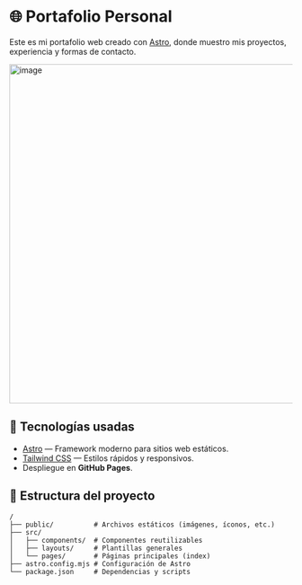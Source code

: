 # 🌐 Portafolio Personal

Este es mi portafolio web creado con [Astro](https://astro.build), donde muestro mis proyectos, experiencia y formas de contacto.  

<img width="1365" height="604" alt="image" src="https://github.com/user-attachments/assets/1cc68797-fdda-4093-b5be-8e9b74b444c2" />


## 🚀 Tecnologías usadas
- [Astro](https://astro.build) — Framework moderno para sitios web estáticos.  
- [Tailwind CSS](https://tailwindcss.com) — Estilos rápidos y responsivos.  
- Despliegue en **GitHub Pages**.  

## 📂 Estructura del proyecto
```text
/
├── public/          # Archivos estáticos (imágenes, íconos, etc.)
├── src/
│   ├── components/  # Componentes reutilizables
│   ├── layouts/     # Plantillas generales
│   └── pages/       # Páginas principales (index)
├── astro.config.mjs # Configuración de Astro
└── package.json     # Dependencias y scripts

